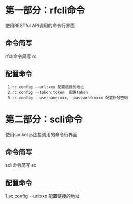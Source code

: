 # 第一部分：rfcli命令
使用RESTful API调用的命令行界面

## 命令简写
rfcli命令简写 rc

## 配置命令
```
 1.rc config --url:xxx 配置链接的地址
 2.rc config --token:token  配置token
 3.rc config --username:xxx,--password:xxxx 配置账号密码
```




# 第二部分：scli命令
使用socket.js连接调用的命令行界面

## 命令简写
scli命令简写 sc

## 配置命令
1.sc config --url:xxx 配置链接的地址




